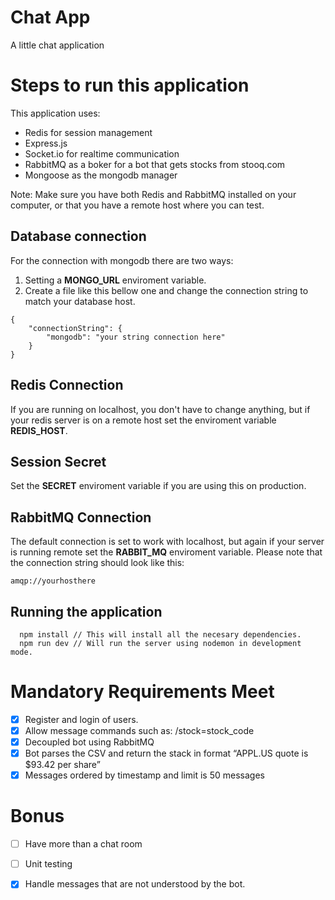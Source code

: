 # Chat App
A little chat application

# Steps to run this application
This application uses:
- Redis for session management
- Express.js
- Socket.io for realtime communication
- RabbitMQ as a boker for a bot that gets stocks from stooq.com
- Mongoose as the mongodb manager

Note: Make sure you have both Redis and RabbitMQ installed on your computer, or that you have a remote host where you can test.

## Database connection
For the connection with mongodb there are two ways:
1. Setting a **MONGO_URL** enviroment variable.
2. Create a file like this bellow one and change the connection string to match your database host.

```
{
    "connectionString": {
        "mongodb": "your string connection here"
    }
}
```
## Redis Connection
If you are running on localhost, you don't have to change anything, but if your redis server is on a remote host set the enviroment variable **REDIS_HOST**.

## Session Secret
Set the **SECRET** enviroment variable if you are using this on production.

## RabbitMQ Connection
The default connection is set to work with localhost, but again if your server is running remote set the **RABBIT_MQ** enviroment variable.
Please note that the connection string should look like this:
``` 
amqp://yourhosthere
```
## Running the application
```
  npm install // This will install all the necesary dependencies.
  npm run dev // Will run the server using nodemon in development mode.
```
# Mandatory Requirements Meet
- [x] Register and login of users.
- [x] Allow message commands such as: /stock=stock_code
- [x] Decoupled bot using RabbitMQ
- [x] Bot parses the CSV and return the stack in format “APPL.US quote is $93.42 per share”
- [x] Messages ordered by timestamp and limit is 50 messages

# Bonus
- [ ] Have more than a chat room
- [ ] Unit testing
- [x] Handle messages that are not understood by the bot.

